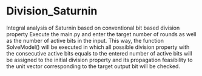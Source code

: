 # Division_Saturnin
Integral analysis of Saturnin based on conventional bit based division property
Execute the main.py and enter the target number of rounds as well as the number of active bits in the input.
This way, the function SolveModel() will be executed in which all possible division property with the consecutive active bits equals to the entered number of active bits will be assigned to the initial division property and its propagation feasibility to the unit vector corresponding to the target output bit will be checked.
